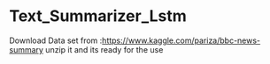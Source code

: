 # Text_Summarizer_Lstm
Download Data set from :https://www.kaggle.com/pariza/bbc-news-summary
unzip it and its ready for the use
